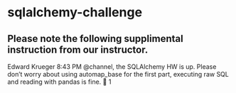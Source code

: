 # sqlalchemy-challenge

## Please note the following supplimental instruction from our instructor.
Edward Krueger  8:43 PM
@channel, the SQLAlchemy HW is up. Please don’t worry about using automap_base for the first part, executing raw SQL and reading with pandas is fine.
:parrot:
1

